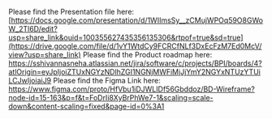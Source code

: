 Please find the Presentation file here: [https://docs.google.com/presentation/d/1WIImsSy__zCMujWPOq59O8GWoW_2Tl6D/edit?usp=share_link&ouid=100355627435356135306&rtpof=true&sd=true](https://drive.google.com/file/d/1vY1WtdCy9FCRCfNLf3DxEcFzM7Ed0McV/view?usp=share_link)
Please find the Product roadmap here: https://sshivannasneha.atlassian.net/jira/software/c/projects/BPI/boards/4?atlOrigin=eyJpIjoiZTUxNGYzNDlhZGI1NGNjMWFiMjJjYmY2NGYxNTUzYTUiLCJwIjoiaiJ9
Please find the Figma Link here: https://www.figma.com/proto/HfVbu1iDJWLIDf56Gbddoz/BD-Wireframe?node-id=15-163&p=f&t=FoDrIi8XyBrPhWe7-1&scaling=scale-down&content-scaling=fixed&page-id=0%3A1
